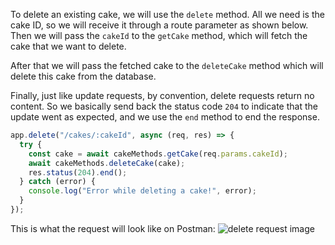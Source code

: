 To delete an existing cake, we will use the `delete` method. All we need is the cake ID, so we will receive it through a route parameter as shown below. Then we will pass the `cakeId` to the `getCake` method, which will fetch the cake that we want to delete.

After that we will pass the fetched cake to the `deleteCake` method which will delete this cake from the database.

Finally, just like update requests, by convention, delete requests return no content. So we basically send back the status code `204` to indicate that the update went as expected, and we use the `end` method to end the response.

```javascript
app.delete("/cakes/:cakeId", async (req, res) => {
  try {
    const cake = await cakeMethods.getCake(req.params.cakeId);
    await cakeMethods.deleteCake(cake);
    res.status(204).end();
  } catch (error) {
    console.log("Error while deleting a cake!", error);
  }
});
```

This is what the request will look like on Postman:
![delete request image](https://i.imgur.com/9v5en89.png)
